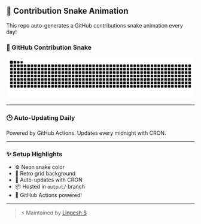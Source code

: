 ## 🐍 Contribution Snake Animation

This repo auto-generates a GitHub contributions snake animation every day!

### 🐍 GitHub Contribution Snake

![snake gif](https://raw.githubusercontent.com/Lingesh-S/snake-animation/output/github-contribution-grid-snake.svg)

---

### 🕒 Auto-Updating Daily
Powered by GitHub Actions. Updates every midnight with CRON.

---


### ✨ Setup Highlights
- ⚙️ Neon snake color
- 🪩 Retro grid background
- 🔄 Auto-updates with CRON
- 📦 Hosted in `output/` branch
- 🚀 GitHub Actions powered!

---

> ⚡ Maintained by [Lingesh S](https://github.com/Lingesh-S)
